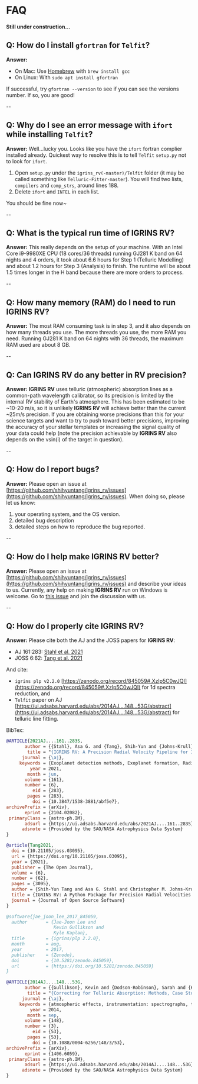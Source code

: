 # FAQ

**Still under construction...**

<!-- ## Installation 
* [How do I install `gfortran` for `Telfit`?](https://github.com/shihyuntang/igrins_rv/wiki/FAQ#q-how-do-i-install-gfortran-for-telfit)
* [Why do I see error message with `ifort` while installing `Telfit`?](https://github.com/shihyuntang/igrins_rv/wiki/FAQ#q-why-do-i-see-an-error-message-with-ifort-while-installing-telfit)

## Running **IGRINS RV** 
* [What is the typical run time of **IGRINS RV**?](https://github.com/shihyuntang/igrins_rv/wiki/FAQ#q-what-is-the-typical-run-time-of-igrins-rv)
* [How much RAM do I need to run **IGRINS RV**?](https://github.com/shihyuntang/igrins_rv/wiki/FAQ#q-how-much-ram-do-i-need-to-run-igrins-rv)
* [Can **IGRINS RV** do any better in RV precision?](https://github.com/shihyuntang/igrins_rv/wiki/FAQ#q-can-igrins-rv-do-any-better-in-rv-precision)

## Other
* [How do I report bugs?](https://github.com/shihyuntang/igrins_rv/wiki/FAQ/_edit#q-how-do-i-report-bugs) 
* [How do I help make **IGRINS RV** better?](https://github.com/shihyuntang/igrins_rv/wiki/FAQ/_edit#q-how-do-i-help-make-igrins-rv-better) 
* [How do I properly cite **IGRINS RV**?](https://github.com/shihyuntang/igrins_rv/wiki/FAQ#q-how-do-i-properly-cite-igrins-rv)

*** -->

## Q: How do I install `gfortran` for `Telfit`?
**Answer:** 
* On Mac: Use [Homebrew](https://brew.sh/index_ja) with `brew install gcc`
* On Linux: With `sudo apt install gfortran`

If successful, try `gfortran --version` to see if you can see the versions number.
If so, you are good!

--
## Q: Why do I see an error message with `ifort` while installing `Telfit`?
**Answer:** Well...lucky you. Looks like you have the `ifort` fortran complier installed already. Quickest way to resolve this is to tell `Telfit` `setup.py` not to look for `ifort`. 
1. Open `setup.py` under the `igrins_rv(-master)/Telfit` folder (it may be called something like `Telluric-Fitter-master`). You will find two lists, `compilers` and `comp_strs`, around lines 188. 
2. Delete `ifort` and `INTEL` in each list.

You should be fine now~

--
## Q: What is the typical run time of **IGRINS RV**?
**Answer:** This really depends on the setup of your machine. With an Intel Core i9-9980XE CPU (18 cores/36 threads) running GJ281 K band on 64 nights and 4 orders, it took about 6.6 hours for Step 1 (Telluric Modelling) and about 1.2 hours for Step 3 (Analysis) to finish. The runtime will be about 1.5 times longer in the H band because there are more orders to process.

--
## Q: How many memory (RAM) do I need to run **IGRINS RV**?
**Answer:** The most RAM consuming task is in step 3, and it also depends on how many threads you use. The more threads you use, the more RAM you need. Running GJ281 K band on 64 nights with 36 threads, the maximum RAM used are about 8 GB.

--
## Q: Can **IGRINS RV** do any better in RV precision?
**Answer:** **IGRINS RV** uses telluric (atmospheric) absorption lines as a common-path wavelength calibrator, so its precision is limited by the internal RV stability of Earth's atmosphere. This has been estimated to be ~10-20 m/s, so it is unlikely **IGRINS RV** will achieve better  than the current ~25m/s precision. If you are obtaining worse precisions than this for your science targets and want to try to push toward better precisions, improving the accuracy of your stellar templates or increasing the signal quality of your data could help (note the precision achievable by **IGRINS RV** also depends on the vsin(i) of the target in question).

--
## Q: How do I report bugs?
**Answer:** Please open an issue at [https://github.com/shihyuntang/igrins_rv/issues](https://github.com/shihyuntang/igrins_rv/issues). When doing so, please let us know:
1. your operating system, and the OS version.
2. detailed bug description
2. detailed steps on how to reproduce the bug reported.

--
## Q: How do I help make **IGRINS RV** better?
**Answer:** Please open an issue at [https://github.com/shihyuntang/igrins_rv/issues](https://github.com/shihyuntang/igrins_rv/issues) and describe your ideas to us. Currently, any help on making **IGRINS RV** run on Windows is welcome. Go to [this issue](https://github.com/shihyuntang/igrins_rv/issues/7) and join the discussion with us.

--
## Q: How do I properly cite **IGRINS RV**?
**Answer:** Please cite both the AJ and the JOSS papers for **IGRINS RV**:
* AJ 161:283: [Stahl et al. 2021](https://ui.adsabs.harvard.edu/abs/2021AJ....161..283S/abstract)
* JOSS 6:62: [Tang et al. 2021](https://joss.theoj.org/papers/10.21105/joss.03095#)

And cite:
* ``igrins plp v2.2.0`` [https://zenodo.org/record/845059#.Xzlp5C0wJQI](https://zenodo.org/record/845059#.Xzlp5C0wJQI)
for 1d spectra reduction, and
* ``Telfit`` paper on AJ [https://ui.adsabs.harvard.edu/abs/2014AJ....148...53G/abstract](https://ui.adsabs.harvard.edu/abs/2014AJ....148...53G/abstract)
for telluric line fitting.

BibTex:
```bibtex
@ARTICLE{2021AJ....161..283S,
       author = {{Stahl}, Asa G. and {Tang}, Shih-Yun and {Johns-Krull}, Christopher M. and {Prato}, L. and {Llama}, Joe and {Mace}, Gregory N. and {Joon Lee}, Jae and {Oh}, Heeyoung and {Luna}, Jessica and {Jaffe}, Daniel T.},
        title = "{IGRINS RV: A Precision Radial Velocity Pipeline for IGRINS Using Modified Forward Modeling in the Near-infrared}",
      journal = {\aj},
     keywords = {Exoplanet detection methods, Exoplanet formation, Radial velocity, Near infrared astronomy, Open source software, Astronomy software, Starspots, Young stellar objects, 489, 492, 1332, 1093, 1866, 1855, 1572, 1834, Astrophysics - Instrumentation and Methods for Astrophysics},
         year = 2021,
        month = jun,
       volume = {161},
       number = {6},
          eid = {283},
        pages = {283},
          doi = {10.3847/1538-3881/abf5e7},
archivePrefix = {arXiv},
       eprint = {2104.02082},
 primaryClass = {astro-ph.IM},
       adsurl = {https://ui.adsabs.harvard.edu/abs/2021AJ....161..283S},
      adsnote = {Provided by the SAO/NASA Astrophysics Data System}
}

@article{Tang2021,
  doi = {10.21105/joss.03095},
  url = {https://doi.org/10.21105/joss.03095},
  year = {2021},
  publisher = {The Open Journal},
  volume = {6},
  number = {62},
  pages = {3095},
  author = {Shih-Yun Tang and Asa G. Stahl and Christopher M. Johns-Krull and L. Prato and Joe Llama},
  title = {IGRINS RV: A Python Package for Precision Radial Velocities with Near-Infrared Spectra},
  journal = {Journal of Open Source Software}
}

@software{jae_joon_lee_2017_845059,
  author       = {Jae-Joon Lee and
                  Kevin Gullikson and
                  Kyle Kaplan},
  title        = {igrins/plp 2.2.0},
  month        = aug,
  year         = 2017,
  publisher    = {Zenodo},
  doi          = {10.5281/zenodo.845059},
  url          = {https://doi.org/10.5281/zenodo.845059}
}

@ARTICLE{2014AJ....148...53G,
       author = {{Gullikson}, Kevin and {Dodson-Robinson}, Sarah and {Kraus}, Adam},
        title = "{Correcting for Telluric Absorption: Methods, Case Studies, and Release of the TelFit Code}",
      journal = {\aj},
     keywords = {atmospheric effects, instrumentation: spectrographs, techniques: spectroscopic, Astrophysics - Instrumentation and Methods for Astrophysics, Astrophysics - Solar and Stellar Astrophysics},
         year = 2014,
        month = sep,
       volume = {148},
       number = {3},
          eid = {53},
        pages = {53},
          doi = {10.1088/0004-6256/148/3/53},
archivePrefix = {arXiv},
       eprint = {1406.6059},
 primaryClass = {astro-ph.IM},
       adsurl = {https://ui.adsabs.harvard.edu/abs/2014AJ....148...53G},
      adsnote = {Provided by the SAO/NASA Astrophysics Data System}
}
```
